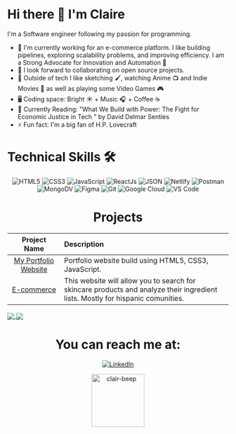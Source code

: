 <h1>Hi there 👋 I'm Claire</h1>
<p>I'm a Software engineer following my passion for programming.
</p>
<ul>
    <li>🏦 I'm currently working for an e-commerce platform. I like building pipelines, exploring scalability problems, and improving efficiency. I am a Strong Advocate for  Innovation and Automation 🤖</li>
    <li>👯 I look forward to collaborating on open source projects.
    </li>
    <li>🌌 Outside of tech I like sketching 🖌️, watching Anime 📺 and   Indie Movies 🎥 as well as playing some Video Games 🎮
    </li>
    <li>🖥️ Coding space: Bright ☀️ + Music 🎧 + Coffee ☕️
    </li>
    <li>📖 Currently Reading: "What We Build with Power: The Fight for Economic Justice in Tech " by  David Delmar Sentíes
    </li>
    <li>⚡️ Fun fact: I'm a big fan of H.P. Lovecraft
    </li>
</ul>

<h1>Technical Skills 🛠</h1>
   
<p align="center"> 
<img alt="HTML5" src="https://img.shields.io/badge/html5-%23E34F26.svg?&style=for-the-badge&logo=html5&logoColor=white" />
 <img alt="CSS3" src="https://img.shields.io/badge/css3-%231572B6.svg?&style=for-the-badge&logo=css3&logoColor=white" />
 <img alt="JavaScript" src="https://img.shields.io/badge/javascript-%23323330.svg?&style=for-the-badge&logo=javascript&logoColor=%23F7DF1E" />
    <img alt="ReactJs" src="https://img.shields.io/badge/React-20232A?style=for-the-badge&logo=react&logoColor=61DAFB" />
       <img alt="JSON" src="https://img.shields.io/badge/json-5E5C5C?style=for-the-badge&logo=json&logoColor=white" />
   <img alt="Netlify" src="https://img.shields.io/badge/Netlify-00C7B7?style=for-the-badge&logo=netlify&logoColor=white" />
   <img alt="Postman" src="https://img.shields.io/badge/Postman-FF6C37?style=for-the-badge&logo=Postman&logoColor=white" />
   <img alt="MongoDV" src="https://img.shields.io/badge/MongoDB-4EA94B?style=for-the-badge&logo=mongodb&logoColor=white" />
    <img alt="Figma" src="https://img.shields.io/badge/Figma-F24E1E?style=for-the-badge&logo=figma&logoColor=white" />
    <img alt="Git" src="https://img.shields.io/badge/Git-F05032?style=for-the-badge&logo=git&logoColor=white" />
    <img alt="Google Cloud" src="https://img.shields.io/badge/Google_Cloud-4285F4?style=for-the-badge&logo=google-cloud&logoColor=white" />
    <img alt="VS Code" src="https://img.shields.io/badge/Visual_Studio_Code-0078D4?style=for-the-badge&logo=visual%20studio%20code&logoColor=white" />
</p>

<h1 align="center">Projects</h1>




| Project Name      | Description | 
| :---:        |    :----   |  
| [My Portfolio Website](https://github.com)     | Portfolio website build using HTML5, CSS3, JavaScript. 
| [E-commerce](https://github.com/clair-beep/Prox-Ingredients)   | This website will allow you to search for skincare products and analyze their ingredient lists. Mostly for hispanic comunities. 
 

<a href="https://github.com" target="_blank">
 <img align="center" src="https://img.shields.io/badge/Future%20Learn-000000?style=for-the-badge&logo=futurelearn&logoColor=white" />
</a>
<a href="https://github.com" target="_blank">
 <img align="center" src="https://img.shields.io/badge/Future%20Learn-000000?style=for-the-badge&logo=futurelearn&logoColor=white" />
</a>
<div align="center">

<h1 align="center">You can reach me at:</h1>

<div align="center">


<a  href="https://www.linkedin.com/in/clair-mateus/" target="_blank"><img alt="LinkedIn" src="https://img.shields.io/badge/linkedin%20-%230077B5.svg?&style=for-the-badge&logo=linkedin&logoColor=white" /></a>


</div>

<div align="center">
  <img src="https://github-readme-streak-stats.herokuapp.com?user=clair-beep&theme=chartreuse-dark&date_format=M%20j%5B%2C%20Y%5D"  alt="clair-beep" height="120px" />
    <br></br>

  </div>
